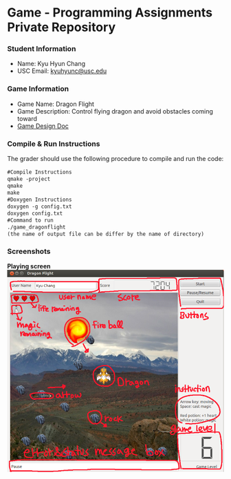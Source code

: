 # Game - Programming Assignments Private Repository
### Student Information
  + Name: Kyu Hyun Chang
  + USC Email: kyuhyunc@usc.edu

### Game Information
  + Game Name: Dragon Flight
  + Game Description: Control flying dragon and avoid obstacles coming toward
  + [Game Design Doc](GameDesignDoc.md)

### Compile & Run Instructions
The grader should use the following procedure to compile and run the code:
```shell
#Compile Instructions
qmake -project
qmake
make
#Doxygen Instructions
doxygen -g config.txt
doxygen config.txt
#Command to run
./game_dragonflight
(the name of output file can be differ by the name of directory)
```

### Screenshots
**Playing screen**
<img src="./pics/playing_screen.png" alt="playing screen"/>

